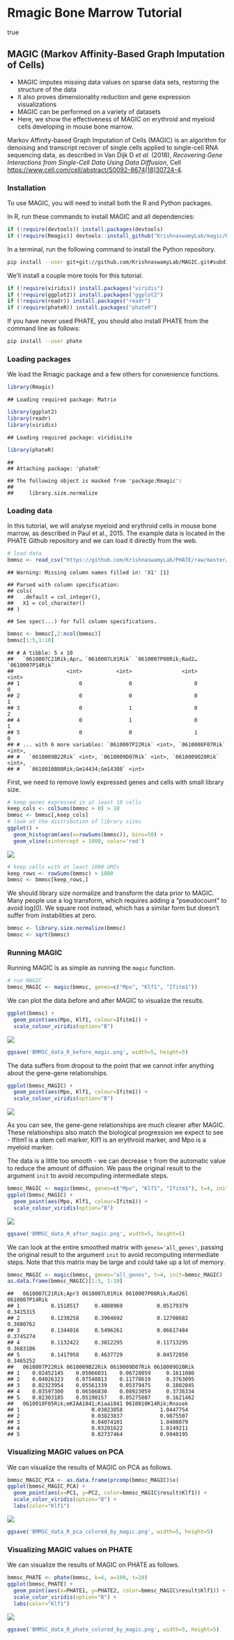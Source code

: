 Rmagic Bone Marrow Tutorial
================

true

<!-- README.md is generated from README.Rmd. Please edit that file -->

## MAGIC (Markov Affinity-Based Graph Imputation of Cells)

  - MAGIC imputes missing data values on sparse data sets, restoring the
    structure of the data
  - It also proves dimensionality reduction and gene expression
    visualizations
  - MAGIC can be performed on a variety of datasets
  - Here, we show the effectiveness of MAGIC on erythroid and myeloid
    cells developing in mouse bone marrow.

Markov Affinity-based Graph Imputation of Cells (MAGIC) is an algorithm
for denoising and transcript recover of single cells applied to
single-cell RNA sequencing data, as described in Van Dijk D *et al.*
(2018), *Recovering Gene Interactions from Single-Cell Data Using Data
Diffusion*, Cell
<https://www.cell.com/cell/abstract/S0092-8674(18)30724-4>.

### Installation

To use MAGIC, you will need to install both the R and Python packages.

In R, run these commands to install MAGIC and all dependencies:

``` r
if (!require(devtools)) install.packages(devtools)
if (!require(Rmagic)) devtools::install_github("KrishnaswamyLab/magic/Rmagic")
```

In a terminal, run the following command to install the Python
repository.

``` bash
pip install --user git+git://github.com/KrishnaswamyLab/MAGIC.git#subdirectory=python
```

We’ll install a couple more tools for this tutorial.

``` r
if (!require(viridis)) install.packages("viridis")
if (!require(ggplot2)) install.packages("ggplot2")
if (!require(readr)) install.packages("readr")
if (!require(phateR)) install.packages("phateR")
```

If you have never used PHATE, you should also install PHATE from the
command line as follows:

``` bash
pip install --user phate
```

### Loading packages

We load the Rmagic package and a few others for convenience functions.

``` r
library(Rmagic)
```

    ## Loading required package: Matrix

``` r
library(ggplot2)
library(readr)
library(viridis)
```

    ## Loading required package: viridisLite

``` r
library(phateR)
```

    ## 
    ## Attaching package: 'phateR'

    ## The following object is masked from 'package:Rmagic':
    ## 
    ##     library.size.normalize

### Loading data

In this tutorial, we will analyse myeloid and erythroid cells in mouse
bone marrow, as described in Paul et al., 2015. The example data is 
located in the PHATE Github repository and we can load it directly from 
the web.

``` r
# load data
bmmsc <- read_csv("https://github.com/KrishnaswamyLab/PHATE/raw/master/data/BMMC_myeloid.csv.gz")
```

    ## Warning: Missing column names filled in: 'X1' [1]

    ## Parsed with column specification:
    ## cols(
    ##   .default = col_integer(),
    ##   X1 = col_character()
    ## )

    ## See spec(...) for full column specifications.

``` r
bmmsc <- bmmsc[,2:ncol(bmmsc)]
bmmsc[1:5,1:10]
```

    ## # A tibble: 5 x 10
    ##   `0610007C21Rik;Apr… `0610007L01Rik` `0610007P08Rik;Rad2… `0610007P14Rik`
    ##                 <int>           <int>                <int>           <int>
    ## 1                   0               0                    0               0
    ## 2                   0               0                    0               1
    ## 3                   0               1                    0               2
    ## 4                   0               1                    0               1
    ## 5                   0               0                    1               0
    ## # ... with 6 more variables: `0610007P22Rik` <int>, `0610008F07Rik` <int>,
    ## #   `0610009B22Rik` <int>, `0610009D07Rik` <int>, `0610009O20Rik` <int>,
    ## #   `0610010B08Rik;Gm14434;Gm14308` <int>

First, we need to remove lowly expressed genes and cells with small
library size.

``` r
# keep genes expressed in at least 10 cells
keep_cols <- colSums(bmmsc > 0) > 10
bmmsc <- bmmsc[,keep_cols]
# look at the distribution of library sizes
ggplot() +
  geom_histogram(aes(x=rowSums(bmmsc)), bins=50) +
  geom_vline(xintercept = 1000, color='red')
```

![](bonemarrow_tutorial_files/figure-gfm/unnamed-chunk-1-1.png)<!-- -->

``` r
# keep cells with at least 1000 UMIs
keep_rows <- rowSums(bmmsc) > 1000
bmmsc <- bmmsc[keep_rows,]
```

We should library size normalize and transform the data prior to MAGIC.
Many people use a log transform, which requires adding a “pseudocount”
to avoid log(0). We square root instead, which has a similar form but
doesn’t suffer from instabilities at zero.

``` r
bmmsc <- library.size.normalize(bmmsc)
bmmsc <- sqrt(bmmsc)
```

### Running MAGIC

Running MAGIC is as simple as running the `magic` function.

``` r
# run MAGIC
bmmsc_MAGIC <- magic(bmmsc, genes=c("Mpo", "Klf1", "Ifitm1"))
```

We can plot the data before and after MAGIC to visualize the results.

``` r
ggplot(bmmsc) +
  geom_point(aes(Mpo, Klf1, colour=Ifitm1)) +
  scale_colour_viridis(option="B")
```

![](bonemarrow_tutorial_files/figure-gfm/plot_raw-1.png)<!-- -->

``` r
ggsave('BMMSC_data_R_before_magic.png', width=5, height=5)
```

The data suffers from dropout to the point that we cannot infer anything
about the gene-gene relationships.

``` r
ggplot(bmmsc_MAGIC) +
  geom_point(aes(Mpo, Klf1, colour=Ifitm1)) +
  scale_colour_viridis(option="B")
```

![](bonemarrow_tutorial_files/figure-gfm/plot_magic-1.png)<!-- -->

As you can see, the gene-gene relationships are much clearer after
MAGIC. These relationships also match the biological progression we
expect to see - Ifitm1 is a stem cell marker, Klf1 is an erythroid
marker, and Mpo is a myeloid marker.

The data is a little too smooth - we can decrease `t` from the automatic
value to reduce the amount of diffusion. We pass the original result to
the argument `init` to avoid recomputing intermediate
steps.

``` r
bmmsc_MAGIC <- magic(bmmsc, genes=c("Mpo", "Klf1", "Ifitm1"), t=4, init=bmmsc_MAGIC)
ggplot(bmmsc_MAGIC) +
  geom_point(aes(Mpo, Klf1, colour=Ifitm1)) +
  scale_colour_viridis(option="B")
```

![](bonemarrow_tutorial_files/figure-gfm/unnamed-chunk-3-1.png)<!-- -->

``` r
ggsave('BMMSC_data_R_after_magic.png', width=5, height=5)
```

We can look at the entire smoothed matrix with `genes='all_genes'`,
passing the original result to the argument `init` to avoid recomputing
intermediate steps. Note that this matrix may be large and could take up
a lot of memory.

``` r
bmmsc_MAGIC <- magic(bmmsc, genes="all_genes", t=4, init=bmmsc_MAGIC)
as.data.frame(bmmsc_MAGIC)[1:5, 1:10]
```

    ##   0610007C21Rik;Apr3 0610007L01Rik 0610007P08Rik;Rad26l 0610007P14Rik
    ## 1          0.1518517     0.4808969           0.05179379     0.3415315
    ## 2          0.1230258     0.3904692           0.12708682     0.3880762
    ## 3          0.1344016     0.5496261           0.06617484     0.3745274
    ## 4          0.1132422     0.3812295           0.11713295     0.3683106
    ## 5          0.1417958     0.4637729           0.04572850     0.3465252
    ##   0610007P22Rik 0610009B22Rik 0610009D07Rik 0610009O20Rik
    ## 1    0.02452145    0.05066031    0.06728059     0.1611080
    ## 2    0.04026323    0.07548813    0.11778619     0.3763095
    ## 3    0.02323954    0.05561339    0.05379475     0.1802045
    ## 4    0.03597300    0.06506830    0.08923059     0.3736334
    ## 5    0.02303185    0.05190157    0.05275807     0.1621462
    ##   0610010F05Rik;mKIAA1841;Kiaa1841 0610010K14Rik;Rnasek
    ## 1                       0.03023858            1.0447754
    ## 2                       0.03823837            0.9875507
    ## 3                       0.04074101            1.0408079
    ## 4                       0.03201622            1.0149211
    ## 5                       0.02737464            0.9940195

### Visualizing MAGIC values on PCA

We can visualize the results of MAGIC on PCA as follows.

``` r
bmmsc_MAGIC_PCA <- as.data.frame(prcomp(bmmsc_MAGIC)$x)
ggplot(bmmsc_MAGIC_PCA) +
  geom_point(aes(x=PC1, y=PC2, color=bmmsc_MAGIC$result$Klf1)) +
  scale_color_viridis(option="B") +
  labs(color="Klf1")
```

![](bonemarrow_tutorial_files/figure-gfm/run_pca-1.png)<!-- -->

``` r
ggsave('BMMSC_data_R_pca_colored_by_magic.png', width=5, height=5)
```

### Visualizing MAGIC values on PHATE

We can visualize the results of MAGIC on PHATE as follows.

``` r
bmmsc_PHATE <- phate(bmmsc, k=4, a=100, t=20)
ggplot(bmmsc_PHATE) +
  geom_point(aes(x=PHATE1, y=PHATE2, color=bmmsc_MAGIC$result$Klf1)) +
  scale_color_viridis(option="B") +
  labs(color="Klf1")
```

![](bonemarrow_tutorial_files/figure-gfm/run_phate-1.png)<!-- -->

``` r
ggsave('BMMSC_data_R_phate_colored_by_magic.png', width=5, height=5)
```
